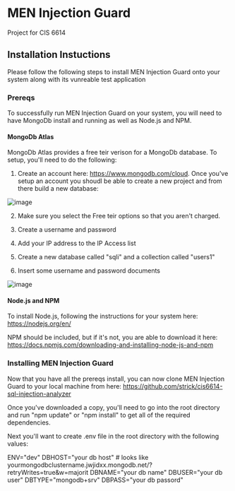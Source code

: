 # MEN Injection Guard
Project for CIS 6614
## Installation Instuctions
Please follow the following steps to install MEN Injection Guard onto your system along with its vunreable test application

### Prereqs

To successfully run MEN Injection Guard on your system, you will need to have MongoDb install and running as well as Node.js and NPM.

#### MongoDb Atlas

MongoDb Atlas provides a free teir verison for a MongoDb database.  To setup, you'll need to do the following:

1) Create an account here:  https://www.mongodb.com/cloud.  Once you've setup an account you shoudl be able to create a new project and from there build a new database:

![image](https://user-images.githubusercontent.com/1486739/204689441-bf2c572c-2a10-4e7b-b66e-618c2d7cceac.png)

2) Make sure you select the Free teir options so that you aren't charged.

3) Create a username and password

4) Add your IP address to the IP Access list

5) Create a new database called "sqli" and a collection called "users1"

6) Insert some username and password documents

![image](https://user-images.githubusercontent.com/1486739/204690671-499c20a1-3092-438e-b447-2716cc76ea4f.png)

#### Node.js and NPM

To install Node.js, following the instructions for your system here:  https://nodejs.org/en/

NPM should be included, but if it's not, you are able to download it here:  https://docs.npmjs.com/downloading-and-installing-node-js-and-npm

### Installing MEN Injection Guard

Now that you have all the prereqs install, you can now clone MEN Injection Guard to your local machine from here:  https://github.com/strick/cis6614-sql-injection-analyzer

Once you've downloaded a copy, you'll need to go into the root directory and run "npm update" or "npm install" to get all of the required dependencies.

Next you'll want to create .env file in the root directory with the following values:

ENV="dev"
DBHOST="your db host"  # looks like yourmongodbclustername.jwjidxx.mongodb.net/?retryWrites=true&w=majorit
DBNAME="your db name"
DBUSER="your db user"
DBTYPE="mongodb+srv"
DBPASS="your db passord"
